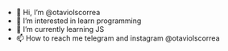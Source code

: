 - 👋 Hi, I’m @otaviolscorrea
- 👀 I’m interested in learn programming
- 🌱 I’m currently learning JS
- 📫 How to reach me telegram and instagram @otaviolscorrea

<!---
otaviolscorrea/otaviolscorrea is a ✨ special ✨ repository because its `README.md` (this file) appears on your GitHub profile.
You can click the Preview link to take a look at your changes.
- 💞️ I’m looking to collaborate on ...
--->
